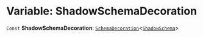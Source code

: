 # Variable: ShadowSchemaDecoration

`Const` **ShadowSchemaDecoration**: [`SchemaDecoration`](/auto-docs/fixed-layout-editor/interfaces/SchemaDecoration-1.md)<[`ShadowSchema`](/auto-docs/fixed-layout-editor/interfaces/ShadowSchema.md)>
